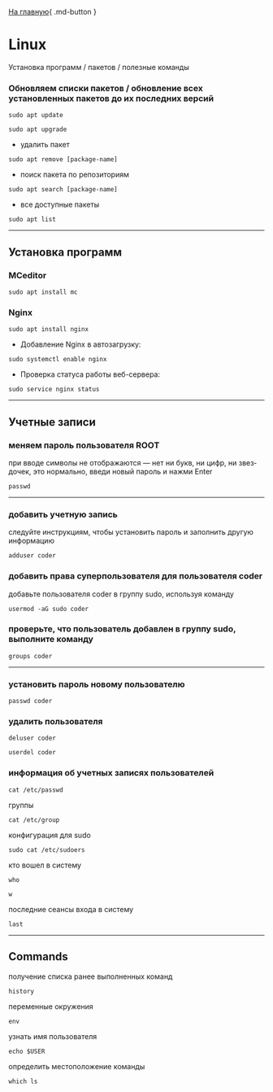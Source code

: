 [На главную](/){ .md-button }
##
# Linux
Установка программ / пакетов / полезные команды

### Обновляем спис­ки пакетов / обновление всех установленных пакетов до их последних версий
```
sudo apt update
```
```
sudo apt upgrade
```

* удалить пакет
```
sudo apt remove [package-name]
```
* поиск пакета по репозиториям
```
sudo apt search [package-name]
```
* все доступные пакеты
```
sudo apt list
```
 
---

## Установка программ

### MCeditor
```
sudo apt install mc
```

### Nginx
```
sudo apt install nginx
```

* Добавление Nginx в автозагрузку:
```
sudo systemctl enable nginx
```
* Проверка статуса работы веб-сервера:
```
sudo service nginx status
```

---

## Учетные записи

### меняем пароль пользователя ROOT
при вво­де сим­волы не отоб­ража­ются — нет ни букв, ни цифр, ни звез­дочек, это нор­маль­но, вве­ди новый пароль и наж­ми Enter
```
passwd
```

---

### добавить учетную запись
следуйте инструкциям, чтобы установить пароль и заполнить другую информацию
```
adduser coder
```

### добавить права суперпользователя для пользователя coder
добавьте пользователя coder в группу sudo, используя команду
```
usermod -aG sudo coder
```

### проверьте, что пользователь добавлен в группу sudo, выполните команду
```
groups coder
```



---

### установить пароль новому пользователю
```
passwd coder
```
### удалить пользователя
```
deluser coder
```
```
userdel coder
```


### информация об учетных записях пользователей
```
cat /etc/passwd
```
группы
```
cat /etc/group
```
конфигурация для sudo
```
sudo cat /etc/sudoers
```
кто вошел в систему
```
who
```
```
w
```
последние сеансы входа в систему
```
last
```


---

## Commands
получение списка ранее выполненных команд
```
history
```
переменные окружения
```
env
```
узнать имя пользователя

```
echo $USER
```

определить местоположение команды
```
which ls
```
